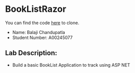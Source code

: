 # BookListRazor

You can find the code [here](https://github.com/balajic19/BookListRazor.git) to clone.

-  Name: Balaji Chandupatla  
-  Student Number: A00245077  

## Lab Description:  
- Build a basic BookList Application to track using ASP NET 

